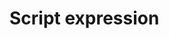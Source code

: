 # Script expression

<script type="module">

const subject = "world";
const message = `Hello, ${subject}!`;

</script>
